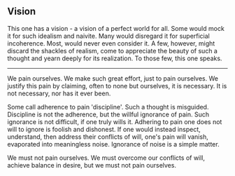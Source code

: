 ## Vision

This one has a vision - a vision of a perfect world for all. Some would mock it for such idealism and naivite. Many would disregard it for superficial incoherence. Most, would never even consider it. A few, however, might discard the shackles of realism, come to appreciate the beauty of such a thought and yearn deeply for its realization. To those few, this one speaks.

-----

We pain ourselves. We make such great effort, just to pain ourselves. We justify this pain by claiming, often to none but ourselves, it is necessary. It is not necessary, nor has it ever been.

Some call adherence to pain 'discipline'. Such a thought is misguided. Discipline is not the adherence, but the willful ignorance of pain. Such ignorance is not difficult, if one truly wills it. Adhering to pain one does not will to ignore is foolish and dishonest. If one would instead inspect, understand, then address their conflicts of will, one's pain will vanish, evaporated into meaningless noise. Ignorance of noise is a simple matter.



We must not pain ourselves. We must overcome our conflicts of will, achieve balance in desire, but we must not pain ourselves. 


